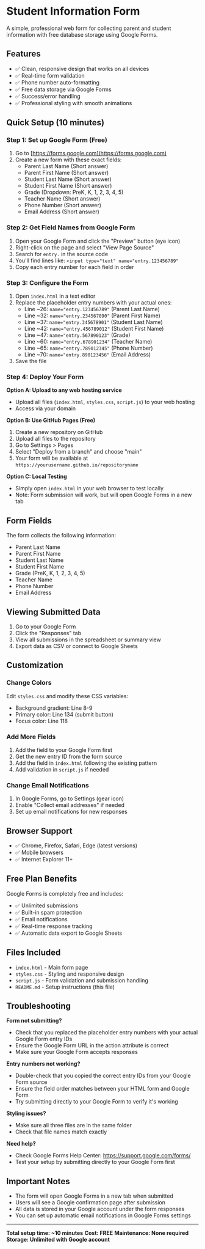 # Student Information Form

A simple, professional web form for collecting parent and student information with free database storage using Google Forms.

## Features

- ✅ Clean, responsive design that works on all devices
- ✅ Real-time form validation
- ✅ Phone number auto-formatting
- ✅ Free data storage via Google Forms
- ✅ Success/error handling
- ✅ Professional styling with smooth animations

## Quick Setup (10 minutes)

### Step 1: Set up Google Form (Free)

1. Go to [https://forms.google.com](https://forms.google.com)
2. Create a new form with these exact fields:
   - Parent Last Name (Short answer)
   - Parent First Name (Short answer)
   - Student Last Name (Short answer)
   - Student First Name (Short answer)
   - Grade (Dropdown: PreK, K, 1, 2, 3, 4, 5)
   - Teacher Name (Short answer)
   - Phone Number (Short answer)
   - Email Address (Short answer)

### Step 2: Get Field Names from Google Form

1. Open your Google Form and click the "Preview" button (eye icon)
2. Right-click on the page and select "View Page Source"
3. Search for `entry.` in the source code
4. You'll find lines like: `<input type="text" name="entry.123456789"`
5. Copy each entry number for each field in order

### Step 3: Configure the Form

1. Open `index.html` in a text editor
2. Replace the placeholder entry numbers with your actual ones:
   - Line ~26: `name="entry.123456789"` (Parent Last Name)
   - Line ~32: `name="entry.234567890"` (Parent First Name)
   - Line ~37: `name="entry.345678901"` (Student Last Name)
   - Line ~42: `name="entry.456789012"` (Student First Name)
   - Line ~47: `name="entry.567890123"` (Grade)
   - Line ~60: `name="entry.678901234"` (Teacher Name)
   - Line ~65: `name="entry.789012345"` (Phone Number)
   - Line ~70: `name="entry.890123456"` (Email Address)
3. Save the file

### Step 4: Deploy Your Form

**Option A: Upload to any web hosting service**
- Upload all files (`index.html`, `styles.css`, `script.js`) to your web hosting
- Access via your domain

**Option B: Use GitHub Pages (Free)**
1. Create a new repository on GitHub
2. Upload all files to the repository
3. Go to Settings > Pages
4. Select "Deploy from a branch" and choose "main"
5. Your form will be available at `https://yourusername.github.io/repositoryname`

**Option C: Local Testing**
- Simply open `index.html` in your web browser to test locally
- Note: Form submission will work, but will open Google Forms in a new tab

## Form Fields

The form collects the following information:
- Parent Last Name
- Parent First Name
- Student Last Name
- Student First Name
- Grade (PreK, K, 1, 2, 3, 4, 5)
- Teacher Name
- Phone Number
- Email Address

## Viewing Submitted Data

1. Go to your Google Form
2. Click the "Responses" tab
3. View all submissions in the spreadsheet or summary view
4. Export data as CSV or connect to Google Sheets

## Customization

### Change Colors
Edit `styles.css` and modify these CSS variables:
- Background gradient: Line 8-9
- Primary color: Line 134 (submit button)
- Focus color: Line 118

### Add More Fields
1. Add the field to your Google Form first
2. Get the new entry ID from the form source
3. Add the field in `index.html` following the existing pattern
4. Add validation in `script.js` if needed

### Change Email Notifications
1. In Google Forms, go to Settings (gear icon)
2. Enable "Collect email addresses" if needed
3. Set up email notifications for new responses

## Browser Support

- ✅ Chrome, Firefox, Safari, Edge (latest versions)
- ✅ Mobile browsers
- ✅ Internet Explorer 11+

## Free Plan Benefits

Google Forms is completely free and includes:
- ✅ Unlimited submissions
- ✅ Built-in spam protection
- ✅ Email notifications
- ✅ Real-time response tracking
- ✅ Automatic data export to Google Sheets

## Files Included

- `index.html` - Main form page
- `styles.css` - Styling and responsive design
- `script.js` - Form validation and submission handling
- `README.md` - Setup instructions (this file)

## Troubleshooting

**Form not submitting?**
- Check that you replaced the placeholder entry numbers with your actual Google Form entry IDs
- Ensure the Google Form URL in the action attribute is correct
- Make sure your Google Form accepts responses

**Entry numbers not working?**
- Double-check that you copied the correct entry IDs from your Google Form source
- Ensure the field order matches between your HTML form and Google Form
- Try submitting directly to your Google Form to verify it's working

**Styling issues?**
- Make sure all three files are in the same folder
- Check that file names match exactly

**Need help?**
- Check Google Forms Help Center: https://support.google.com/forms/
- Test your setup by submitting directly to your Google Form first

## Important Notes

- The form will open Google Forms in a new tab when submitted
- Users will see a Google confirmation page after submission
- All data is stored in your Google account under the form responses
- You can set up automatic email notifications in Google Forms settings

---

**Total setup time: ~10 minutes**
**Cost: FREE**
**Maintenance: None required**
**Storage: Unlimited with Google account**